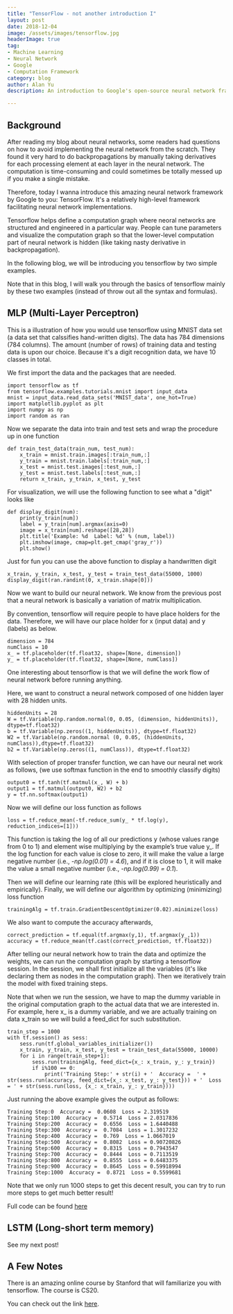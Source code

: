 ```yaml
---
title: "TensorFlow - not another introduction I"
layout: post
date: 2018-12-04
image: /assets/images/tensorflow.jpg
headerImage: true
tag:
- Machine Learning
- Neural Network
- Google
- Computation Framework
category: blog
author: Alan Yu
description: An introduction to Google's open-source neural network framework tensorflow

---
```


## Background 

After reading my blog about neural networks, some readers had questions on how to avoid implementing the neural network from the scratch. They found it very hard to do backpropagations by manually taking derivatives for each processing element at each layer in the neural network. The computation is time-consuming and could sometimes be totally messed up if you make a single mistake.

Therefore, today I wanna introduce this amazing neural network framework by Google to you: TensorFlow. It's a relatively high-level framework facilitating neural network implementations. 

Tensorflow helps define a computation graph where neoral networks are structured and engineered in a particular way. People can tune parameters and visualize the computation graph so that the lower-level computation part of neural network is hidden (like taking nasty derivative in backpropagation).

In the following blog, we will be introducing you tensorflow by two simple examples. 

Note that in this blog, I will walk you through the basics of tensorflow mainly by 
these two examples (instead of throw out all the syntax and formulas).

## MLP (Multi-Layer Perceptron)

This is a illustration of how you would use tensorflow using MNIST data set (a data set that calssifies hand-written digits). The data has 784 dimensions (784 columns). The amount (number of rows) of training data and testing data is upon our choice. Because it's a digit recognition data, we have 10 classes in total. 


We first import the data and the packages that are needed.

```
import tensorflow as tf
from tensorflow.examples.tutorials.mnist import input_data
mnist = input_data.read_data_sets('MNIST_data', one_hot=True)
import matplotlib.pyplot as plt
import numpy as np
import random as ran
```

Now we separate the data into train and test sets and wrap the procedure up in one function

```
def train_test_data(train_num, test_num):
	x_train = mnist.train.images[:train_num,:]
	y_train = mnist.train.labels[:train_num,:]
	x_test = mnist.test.images[:test_num,:]
	y_test = mnist.test.labels[:test_num,:]
	return x_train, y_train, x_test, y_test
```

For visualization, we will use the following function to see what a "digit" looks like

```
def display_digit(num):
    print(y_train[num])
    label = y_train[num].argmax(axis=0)
    image = x_train[num].reshape([28,28])
    plt.title('Example: %d  Label: %d' % (num, label))
    plt.imshow(image, cmap=plt.get_cmap('gray_r'))
    plt.show()

```

Just for fun you can use the above function to display a handwritten digit

```
x_train, y_train, x_test, y_test = train_test_data(55000, 1000)
display_digit(ran.randint(0, x_train.shape[0])) 
```



Now we want to build our neural network. We know from the previous post that a neural network is basically a variation of matrix multiplication. 

By convention, tensorflow will require people to have place holders for the data. Therefore, we will have our place holder for x (input data) and y (labels) as below.

```
dimension = 784
numClass = 10
x_ = tf.placeholder(tf.float32, shape=[None, dimension])
y_ = tf.placeholder(tf.float32, shape=[None, numClass])
```

One interesting about tensorflow is that we will define the work flow of neural network before running anything. 

Here, we want to construct a neural network composed of one hidden layer with 28 hidden units. 

```
hiddenUnits = 28
W = tf.Variable(np.random.normal(0, 0.05, (dimension, hiddenUnits)), dtype=tf.float32)
b = tf.Variable(np.zeros((1, hiddenUnits)), dtype=tf.float32)
W2 = tf.Variable(np.random.normal (0, 0.05, (hiddenUnits, numClass)),dtype=tf.float32)
b2 = tf.Variable(np.zeros((1, numClass)), dtype=tf.float32)
```

With selection of proper transfer function, we can have our neural net work as follows, (we use softmax function in the end to smoothly classify digits)

```
output0 = tf.tanh(tf.matmul(x_, W) + b) 
output1 = tf.matmul(output0, W2) + b2
y = tf.nn.softmax(output1)
```

Now we will define our loss function as follows 

```
loss = tf.reduce_mean(-tf.reduce_sum(y_ * tf.log(y), reduction_indices=[1]))
```

This function is taking the log of all our predictions y (whose values range from 0 to 1) and element wise multiplying by the example’s true value y_. If the log function for each value is close to zero, it will make the value a large negative number (i.e., _-np.log(0.01) = 4.6_), and if it is close to 1, it will make the value a small negative number (i.e., _-np.log(0.99) = 0.1_).


Then we will define our learning rate (this will be explored heuristically and empirically).
Finally, we will define our algorithm by optimizing (minimizing) loss function 

```
trainingAlg = tf.train.GradientDescentOptimizer(0.02).minimize(loss)
```

We also want to compute the accuracy afterwards,

```
correct_prediction = tf.equal(tf.argmax(y,1), tf.argmax(y_,1))
accuracy = tf.reduce_mean(tf.cast(correct_prediction, tf.float32))
```


After telling our neural network how to train the data and optimize the weights, we can run the computation graph by starting a tensorflow session. In the session, we shall first initialize all the variables (it's like declaring them as nodes in the computation graph). Then we iteratively train the model with fixed training steps.

Note that when we run the session, we have to map the dummy variable in the original computation graph to the actual data that we are interested in. For example, here x_ is a dummy variable, and we are actually training on data x_train so we will build a feed_dict for such substitution.

```
train_step = 1000
with tf.session() as sess:
	sess.run(tf.global_variables_initializer())
	x_train, y_train, x_test, y_test = train_test_data(55000, 10000)
	for i in range(train_step+1):
    	sess.run(trainingAlg, feed_dict={x_: x_train, y_: y_train})
    	if i%100 == 0:
        	print('Training Step:' + str(i) + '  Accuracy =  ' + str(sess.run(accuracy, feed_dict={x_: x_test, y_: y_test})) + '  Loss = ' + str(sess.run(loss, {x_: x_train, y_: y_train})))
```

Just running the above example gives the output as follows:

```
Training Step:0  Accuracy =  0.0608  Loss = 2.319519
Training Step:100  Accuracy =  0.5714  Loss = 2.0317836
Training Step:200  Accuracy =  0.6556  Loss = 1.6440488
Training Step:300  Accuracy =  0.7084  Loss = 1.3017232
Training Step:400  Accuracy =  0.769  Loss = 1.0667019
Training Step:500  Accuracy =  0.8082  Loss = 0.90720826
Training Step:600  Accuracy =  0.8315  Loss = 0.7943547
Training Step:700  Accuracy =  0.8444  Loss = 0.7113519
Training Step:800  Accuracy =  0.8555  Loss = 0.6483375
Training Step:900  Accuracy =  0.8645  Loss = 0.59918994
Training Step:1000  Accuracy =  0.8721  Loss = 0.5599681
```

Note that we only run 1000 steps to get this decent result, you can try to run more steps to get much better result!


Full code can be found <a href="https://github.com/AlanFermat/Blogs/blob/master/TensorFlow/MLP.py">here</a>

## LSTM (Long-short term memory)

See my next post!



## A Few Notes

There is an amazing online course by Stanford that will familiarize you with tensorflow. The course is CS20.

You can check out the link <a href="https://web.stanford.edu/class/cs20si/syllabus.html">here</a>. 









